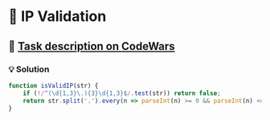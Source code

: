 # 📝 IP Validation

## 🔗 [Task description on CodeWars](https://www.codewars.com/kata/515decfd9dcfc23bb6000006)

### 💡 Solution

```javascript
function isValidIP(str) {
    if (!/^(\d{1,3}\.){3}\d{1,3}$/.test(str)) return false;
    return str.split('.').every(n => parseInt(n) >= 0 && parseInt(n) <= 255 && String(parseInt(n)) === n);
}
```
